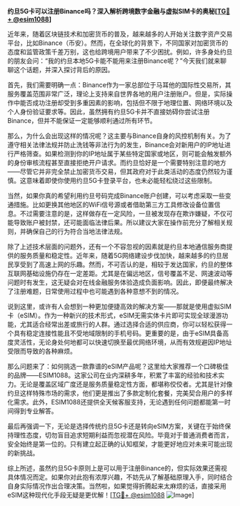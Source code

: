 **约旦5G卡可以注册Binance吗？深入解析跨境数字金融与虚拟SIM卡的奥秘[[TG💪+ @esim1088](https://t.me/s/esim1088)]**

近年来，随着区块链技术和加密货币的普及，越来越多的人开始关注数字资产交易平台，比如Binance（币安）。然而，在全球化的背景下，不同国家对加密货币的态度和监管政策千差万别，这也给跨境用户带来了不少困扰。例如，许多身处约旦的朋友会问：“我的约旦本地5G卡能不能用来注册Binance呢？”今天我们就来聊聊这个话题，并深入探讨背后的原因。

首先，我们需要明确一点：Binance作为一家总部位于马耳他的国际性交易所，其服务覆盖范围非常广泛，理论上支持来自世界各地的用户注册账户。但是，实际操作中能否成功注册却受到多重因素的影响，包括但不限于地理位置、网络环境以及个人身份验证要求等。因此，虽然拥有约旦5G卡并不直接妨碍你尝试注册Binance，但并不能保证一定能够顺利通过所有环节。

那么，为什么会出现这样的情况呢？这主要与Binance自身的风控机制有关。为了遵守相关法律法规并防止洗钱等非法行为的发生，Binance会对新用户的IP地址进行严格筛查。如果检测到你的IP地址属于某些特定国家或地区，则可能会触发额外的身份审核流程甚至直接拒绝开户请求。而约旦恰好是一个需要特别注意的地方——尽管它并非完全禁止加密货币交易，但其政府对于此类活动的态度仍然较为谨慎。这意味着即使你使用约旦5G卡登录平台，也未必能轻松绕过这些限制。

当然，如果你真的希望利用约旦号码完成Binance账户创建，可以考虑采取一些变通措施。比如更换其他地区的WiFi信号源或者借助第三方工具修改设备位置信息。不过需要注意的是，这样做存在一定风险，一旦被发现存在欺诈嫌疑，不仅可能导致账户被封禁，还可能面临法律后果。所以建议大家在操作前充分了解相关规则，并确保自己的行为符合当地法律法规。

除了上述技术层面的问题外，还有一个不容忽视的因素就是约旦本地通信服务商提供的服务质量和稳定性。近年来，随着5G网络建设步伐加快，越来越多的约旦居民享受到了高速上网的乐趣。然而，不可否认的是，相较于发达国家，约旦的整体互联网基础设施仍存在一定差距。尤其是在偏远地区，信号覆盖不足、网速波动等问题时有发生，这无疑会对在线金融服务体验造成负面影响。因此，即便最终解决了注册难题，日常使用过程中也可能遇到各种意想不到的情况。

说到这里，或许有人会想到一种更加便捷高效的解决方案——那就是使用虚拟SIM卡（eSIM）。作为一种新兴的技术形式，eSIM无需实体卡片即可实现全球漫游功能，尤其适合经常出差或旅行的人群。通过选择合适的供应商，你可以轻松获得一个具有稳定连接性能且不受地域限制的手机号码。更重要的是，由于eSIM具备高度灵活性，无论身处何地都可以快速切换至最优网络环境，从而有效规避因IP地址受限而导致的各种麻烦。

那么问题来了：如何挑选一款靠谱的eSIM产品呢？这里给大家推荐一个口碑极佳的品牌——ESIM1088。这家公司在业内深耕多年，积累了丰富的经验和技术实力。无论是覆盖区域广度还是服务质量稳定性方面，都堪称佼佼者。尤其是针对像约旦这样特殊市场的需求，他们更是推出了多款定制化套餐，完美契合用户的多样化需求。此外，ESIM1088还提供全天候客服支持，无论遇到任何问题都能第一时间得到专业解答。

最后再强调一下，无论是选择传统约旦5G卡还是转向eSIM方案，关键在于始终保持理性态度，切勿盲目追求短期利益而忽视潜在风险。毕竟对于普通消费者而言，安全始终是第一位的。只有建立起正确的认知框架，才能更好地应对未来可能出现的新挑战。

综上所述，虽然约旦5G卡原则上是可以用于注册Binance的，但实际效果还需视具体情况而定。如果你对此抱有浓厚兴趣，不妨先从了解基础原理入手，同时结合自身实际情况作出合理决策。当然啦，如果觉得折腾起来太麻烦的话，直接采用eSIM这种现代化手段无疑是更优解！[[TG💪+ @esim1088](https://t.me/s/esim1088) ![Image](https://i.postimg.cc/4NQfJmqS/Snipaste-2025-05-13-00-14-12.png)]